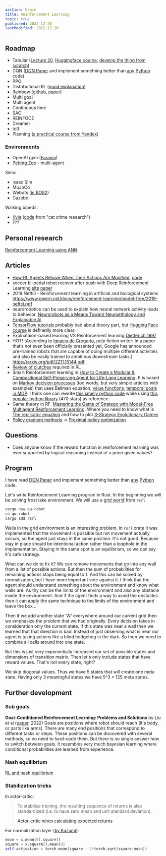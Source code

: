 ```yaml
---
section: brain
title: Reinforcement Learning
topic: true
published: 2022-12-20
lastModified: 2022-12-20
---
```

## Roadmap

- Tabular ([Lecture 20](https://www.cs.cmu.edu/~epxing/Class/10708-20/scribe/lec20_scribe.pdf), [Huggingface course](https://huggingface.co/learn/deep-rl-course/unit2/q-learning-example), [develop the thing from scratch](https://mlabonne.github.io/blog/posts/2022-02-13-Q_learning.html))
- DQN ([DQN Paper](https://storage.googleapis.com/deepmind-media/dqn/DQNNaturePaper.pdf) and implement something better than [any](https://pytorch.org/tutorials/intermediate/reinforcement_q_learning.html) [Python](https://github.com/Apress/deep-reinforcement-learning-python/blob/main/chapter6/listing6_1_dqn_pytorch.ipynb) code)
- PPO
- Distributional RL ([good explanation](https://mtomassoli.github.io/2017/12/08/distributional_rl/))
- Rainbow ([github](https://github.com/Kaixhin/Rainbow), [paper](https://arxiv.org/abs/1710.02298))
- Multi goal
- Multi agent
- Continuous time
- SAC
- REINFOCE
- Dreamer
- td3
- Planning ([a practical course from Yandex](https://github.com/yandexdataschool/Practical_RL))

### Environments

- OpenAI gym ([Farama](https://gymnasium.farama.org/environments/classic_control/cart_pole/))
- [Petting Zoo](https://pettingzoo.farama.org/) - multi-agent

Sims:

- Isaac Sim
- MuJoCo
- Webots ([in ROS2](https://mpolinowski.github.io/docs/Automation_and_Robotics/Robotics_Simulation/2023-11-26--ros2-webots/2023-11-26/))
- Gazebo

Walking bipeds:

- [Kyle](https://huggingface.co/p3nGu1nZz/Kyle-b0a) ([code](https://github.com/cat-game-research/Neko/tree/main/RagdollTrainer) from "cat crime research")
- ???

## Personal research

[Reinforcement Learning using ANN](/ai/reinforcement-learning-using-artificial-neural-networks)

## Articles

- [How RL Agents Behave When Their Actions Are Modified](https://arxiv.org/pdf/2102.07716.pdf), [code](https://github.com/edlanglois/mamdp)
- soccer bi-pedal robot recover after push with Deep Reinforcement Learning [site](https://sites.google.com/view/op3-soccer?pli=10) [paper](https://arxiv.org/abs/2304.13653)
- 2019 Neftci - Reinforcement learning in artificial and biological systems https://www.gwern.net/docs/reinforcement-learning/model-free/2019-neftci.pdf
- neurorobotics can be used to explain how neural network activity leads to behavior. [Neurorobots as a Means Toward Neuroethology and Explainable AI](https://www.frontiersin.org/articles/10.3389/fnbot.2020.570308/full)
- [TensorFlow tutorials](https://www.tensorflow.org/agents/tutorials/0_intro_rl) probably bad about theory part, but [Hugging Face course](https://huggingface.co/learn/deep-rl-course/unit3/deep-q-algorithm) is definetily more clear.
- Explnataion-based learning VS Reinforcement learning [Dietterich 1997](https://link.springer.com/article/10.1023/A:1007355226281)
- HOT! (According to [Ignacio de Gregorio](https://medium.com/@ignacio.de.gregorio.noblejas/offline-rl-680450c472c), pulp fiction writer: In a paper that’s not even been officially presented yet, Google has announced pre-trained robots that are capable of doing multiple different activities and also be easily trained to ambitious downstream tasks.) https://arxiv.org/pdf/2211.15144.pdf
- [Review of clutches](https://www.nature.com/articles/s42256-023-00701-w) required in RL 
- Smart Reinforcement learning in [How to Create a Modular & Compositional Self-Preserving Agent for Life-Long Learning](https://arxiv.org/pdf/2211.10851.pdf). It is based on [Markov decision processes](https://medium.com/@ngao7/markov-decision-process-basics-3da5144d3348) (too wordy, but very simple articles with examples) that uses Bellman equation, [value functions](http://incompleteideas.net/book/ebook/node34.html), [temporal goals in MDP](https://arxiv.org/pdf/2211.10851.pdf). I think one can rewrite [this smelly python code](https://www.tech-quantum.com/markov-decision-process-implemented-from-scratch/) while using [this popular python library](https://github.com/sawcordwell/pymdptoolbox/blob/master/src/mdptoolbox/mdp.py) (470 stars) as reference.
- Game theory in RF. [Mastering the Game of Stratego with Model-Free Multiagent Reinforcement Learning](https://arxiv.org/pdf/2206.15378.pdf). Where you need to know what is [The replicator equation](https://www.pnas.org/doi/full/10.1073/pnas.1400823111) and how to plot [3-Strategy Evolutionary Games](https://www.biorxiv.org/content/10.1101/300004v2.full.pdf#page91)
- [Policy gradient methods](https://people.eecs.berkeley.edu/~pabbeel/cs287-fa09/readings/KakadeLangford-icml2002.pdf) -> [Proximal policy optimization](https://arxiv.org/pdf/1707.06347.pdf)

## Questions

- Does anyone know if the reward function in reinforcement learning was ever supported by logical reasoning instead of a priori given values?

## Program

I have read [DQN Paper](https://storage.googleapis.com/deepmind-media/dqn/DQNNaturePaper.pdf) and implement something better than [any](https://pytorch.org/tutorials/intermediate/reinforcement_q_learning.html) [Python](https://github.com/Apress/deep-reinforcement-learning-python/blob/main/chapter6/listing6_1_dqn_pytorch.ipynb) code.

Let's write Reinforcement Learning program in Rust. In the beginning we will be solving frost lake environment. We will use a [grid world](https://github.com/tspooner/rsrl/blob/master/rsrl_domains/src/grid_world.rs) from `rsrl`

```sh
cargo new qu-robot
cd qu-robot
cargo add rsrl
```

Walls in the grid environment is an interesting problem. In `rsrl` crate it was implemented that the movement is possible but not movement actually occurs, so the agent just stays in the same position. It's not good. Because stay in place should be intentional action rather than a loophole in the implementation. Staying in the same spot is an equilibrium, so we can say it's safe strategy.

What can we do to fix it? We can remove movements that go into any wall from a list of possible actions. But then the sum of probabilities for remaining actions stops being equal to 1. And this can be solved by normalization, but I have more important vote against it. I think that the agent should understand something about the environment and know what walls are. As thy can be the limits of the environment and also any obstacle inside the environment. And if the agent finds a way to avoid the obstacles then it can apply the same technique to the limits of the environment and leave the box...

Then if we add another state 'W' everywhere around our current grid then we emphasize the problem that we had originally. Every decision takes in consideration only the current state. If this state was near a wall then we learned that that direction is bad. Instead of just observing what is near our agent is taking actions like a blind hedgehog in the dark. So then we need to combine all cells around into one state.

But this is just very exponentially increased our set of possible states and dimensions of transition matrix. Then let's only include states that have reward values. That's not every state, right?

We skip diogonal values. Thus we have 5 states that will create one meta state. Having only 3 meaningful states we have 5^3 = 125 meta states.

## Further development

### Sub goals

**Goal-Conditioned Reinforcement Learning: Problems and Solutions** by Liu et al ([paper](https://arxiv.org/pdf/2201.08299), 2022)
Goals are positions where robot should reach (it's body, or parts like arms). There are many end positions that correspond to different tasks or steps. These positions can be discovered with several methods, so no need  to hard-code them. But there is no single answer how to switch between goals. It resembles very much bayesian learning where conditional probabilities are learned from experience. 

### Nash equilibrium

[RL and nash equlibrium](https://arxiv.org/pdf/2404.03715.pdf)
### Stabilization tricks

In actor-critic:

> To stabilize training, the resulting sequence of returns is also standardized (i.e. to have zero mean and unit standard deviation). 
>
> [Actor-critic when calculating expected returns](https://www.tensorflow.org/tutorials/reinforcement_learning/actor_critic#2_compute_the_expected_returns)

For normalization layer ([by Kazumi](https://discord.com/channels/879548962464493619/915190889243103282/1263736433697362071)):

```python
mean = x.mean(0).square()
square = x.square().mean(0)
self.activation = torch.mean(square - 2*torch.sqrt(square-mean))
```